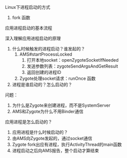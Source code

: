 Linux下进程启动的方式

1. fork 函数

应用进程启动的基本流程

深入理解应用进程启动的原理

1. 什么时候触发的进程启动？谁发起的？
   1. AMS#startProcessLocked
      1. 打开本地socket：openZygoteSocketIfNeeded
      2. 发送参数列表：zygoteSendArgsAndGetResult
      3. 返回创建的进程ID
   2. Zygote处理socket请求：runOnce 函数
2. 进程是谁启动的？怎么启动的？

问题：

1. 为什么是Zygote来创建进程，而不是SystemServer
2. AMS和Zygote为什么不用Binder通信

应用进程是怎么启动的？

1. 应用进程是什么时候启动的？
2. 由AMS向Zygote发起的，通过socket通信
3. Zygote fork出应有进程，执行ActivityThread的main函数
4. 进程启动之后向AMS报告，整个启动才算结束
